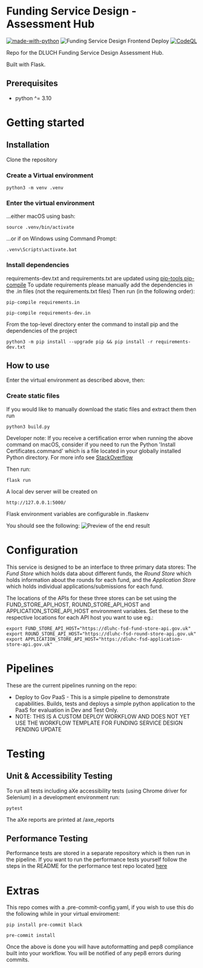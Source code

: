 # Funding Service Design - Assessment Hub

[![made-with-python](https://img.shields.io/badge/Made%20with-Python-1f425f.svg)](https://www.python.org/)
![Funding Service Design Frontend Deploy](https://github.com/communitiesuk/funding-service-design-assessment/actions/workflows/govcloud.yml/badge.svg)
[![CodeQL](https://github.com/communitiesuk/funding-service-design-assessment/actions/workflows/codeql-analysis.yml/badge.svg)](https://github.com/communitiesuk/funding-service-design-assessment/actions/workflows/codeql-analysis.yml)

Repo for the DLUCH Funding Service Design Assessment Hub.

Built with Flask.

## Prerequisites
- python ^= 3.10

# Getting started

## Installation

Clone the repository

### Create a Virtual environment

    python3 -m venv .venv

### Enter the virtual environment

...either macOS using bash:

    source .venv/bin/activate

...or if on Windows using Command Prompt:

    .venv\Scripts\activate.bat

### Install dependencies

requirements-dev.txt and requirements.txt are updated using [pip-tools pip-compile](https://github.com/jazzband/pip-tools)
To update requirements please manually add the dependencies in the .in files (not the requirements.txt files)
Then run (in the following order):

    pip-compile requirements.in

    pip-compile requirements-dev.in

From the top-level directory enter the command to install pip and the dependencies of the project

    python3 -m pip install --upgrade pip && pip install -r requirements-dev.txt

## How to use
Enter the virtual environment as described above, then:

### Create static files

If you would like to manually download the static files and extract them then run

    python3 build.py

Developer note: If you receive a certification error when running the above command on macOS,
consider if you need to run the Python
'Install Certificates.command' which is a file located in your globally installed Python directory. For more info see [StackOverflow](https://stackoverflow.com/questions/52805115/certificate-verify-failed-unable-to-get-local-issuer-certificate)

Then run:

    flask run

A local dev server will be created on

    http://127.0.0.1:5000/

Flask environment variables are configurable in .flaskenv

You should see the following:
![Preview of the end result](https://user-images.githubusercontent.com/56394038/155768587-907ea46a-ade5-475a-a901-acfde6160f66.png)

# Configuration

This service is designed to be an interface to three primary data stores: The *Fund Store* which holds data about different funds, the *Round Store* which holds information about the rounds for each fund, and the *Application Store* which holds individual applications/submissions for each fund.

The locations of the APIs for these three stores can be set using the FUND_STORE_API_HOST,  ROUND_STORE_API_HOST and APPLICATION_STORE_API_HOST environment variables. Set these to the respective locations for each API host you want to use eg.:

    export FUND_STORE_API_HOST="https://dluhc-fsd-fund-store-api.gov.uk"
    export ROUND_STORE_API_HOST="https://dluhc-fsd-round-store-api.gov.uk"
    export APPLICATION_STORE_API_HOST="https://dluhc-fsd-application-store-api.gov.uk"

# Pipelines

These are the current pipelines running on the repo:

* Deploy to Gov PaaS - This is a simple pipeline to demonstrate capabilities.  Builds, tests and deploys a simple python application to the PaaS for evaluation in Dev and Test Only.
* NOTE: THIS IS A CUSTOM DEPLOY WORKFLOW AND DOES NOT YET USE THE WORKFLOW TEMPLATE FOR FUNDING SERVICE DESIGN PENDING UPDATE

# Testing

## Unit & Accessibility Testing

To run all tests including aXe accessibility tests (using Chrome driver for Selenium) in a development environment run:

    pytest

The aXe reports are printed at /axe_reports


## Performance Testing

Performance tests are stored in a separate repository which is then run in the pipeline. If you want to run the performance tests yourself follow the steps in the README for the performance test repo located [here](https://github.com/communitiesuk/funding-service-design-performance-tests/blob/main/README.md)


# Extras

This repo comes with a .pre-commit-config.yaml, if you wish to use this do
the following while in your virtual enviroment:

    pip install pre-commit black

    pre-commit install

Once the above is done you will have autoformatting and pep8 compliance built
into your workflow. You will be notified of any pep8 errors during commits.

